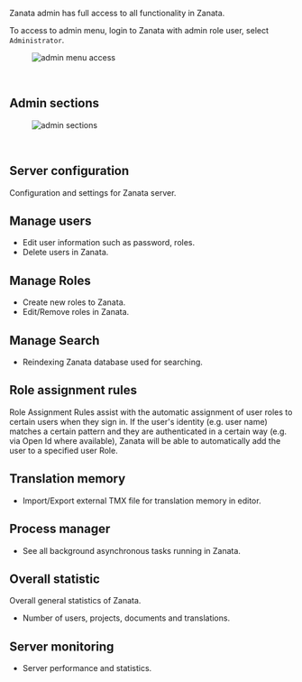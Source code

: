 Zanata admin has full access to all functionality in Zanata.

To access to admin menu, login to Zanata with admin role user, select `Administrator`.
<figure>
<img alt="admin menu access" src="images/admin-menu-access.png" />
</figure>
<br/>

## Admin sections

<figure>
<img alt="admin sections" src="images/admin-sections.png" />
</figure>
<br/>

## Server configuration

Configuration and settings for Zanata server.

## Manage users

- Edit user information such as password, roles.
- Delete users in Zanata.


## Manage Roles

- Create new roles to Zanata.
- Edit/Remove roles in Zanata.

## Manage Search

- Reindexing Zanata database used for searching.

## Role assignment rules

Role Assignment Rules assist with the automatic assignment of user roles to certain users when they sign in. If the user's identity (e.g. user name) matches a certain pattern and they are authenticated in a certain way (e.g. via Open Id where available), Zanata will be able to automatically add the user to a specified user Role.

## Translation memory

- Import/Export external TMX file for translation memory in editor.

## Process manager

- See all background asynchronous tasks running in Zanata.

## Overall statistic

Overall general statistics of Zanata.

- Number of users, projects, documents and translations.

## Server monitoring

- Server performance and statistics.